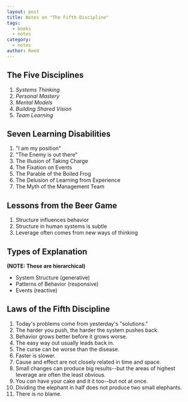 ```yaml
---
layout: post
title: Notes on "The Fifth Discipline"
tags: 
  - books
  - notes
category: 
  - notes
author: Reed
---
```


## The Five Disciplines

1. _Systems Thinking_
1. _Personal Mastery_
1. _Mental Models_
1. _Building Shared Vision_
1. _Team Learning_

## Seven Learning Disabilities

1. "I am my position"
1. "The Enemy is out there"
1. The Illusion of Taking Charge
1. The Fixation on Events
1. The Parable of the Boiled Frog
1. The Delusion of Learning from Experience
1. The Myth of the Management Team

## Lessons from the Beer Game

1. Structure influences behavior
1. Structure in human systems is subtle
1. Leverage often comes from new ways of thinking

## Types of Explanation
__(NOTE: These are hierarchical)__

* System Structure (generative)
* Patterns of Behavior (responsive)
* Events (reactive)

## Laws of the Fifth Discipline

1. Today's problems come from yesterday's "solutions."
1. The harder you push, the harder the system pushes back.
1. Behavior grows better before it grows worse.
1. The easy way out usually leads back in.
1. The curse can be worse than the disease.
1. Faster is slower.
1. Cause and effect are not closely related in time and space.
1. Small changes can produce big results--but the areas of highest leverage are often the least obvious.
1. You _can_ have your cake and it it too--but not at once.
1. Dividing the elephant in half does not produce two small elephants.
1. There is no blame.
